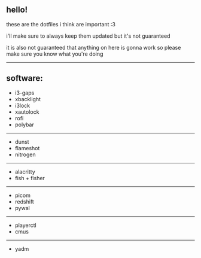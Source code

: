 ## hello!
these are the dotfiles i think are important :3

i'll make sure to always keep them updated but it's not guaranteed

it is also not guaranteed that anything on here is gonna work so please make sure you know what you're doing

---

## software:
* i3-gaps
* xbacklight
* i3lock
* xautolock
* rofi
* polybar
---
* dunst
* flameshot
* nitrogen
---
* alacritty
* fish + fisher
---
* picom
* redshift
* pywal
---
* playerctl
* cmus
---
* yadm
